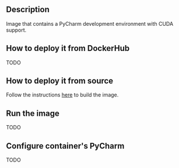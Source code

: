 Description
-----------

Image that contains a PyCharm development environment with CUDA support.

How to deploy it from DockerHub
-------------------------------

TODO

How to deploy it from source
----------------------------

Follow the instructions [here](https://github.com/luiscarlosgph/docker-templates#how-to-use-any-of-the-templates) to build the image.

Run the image
-------------

TODO

Configure container's PyCharm
-----------------------------

TODO
